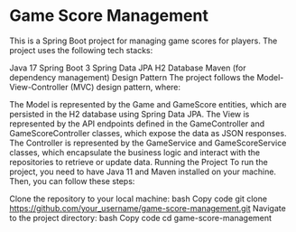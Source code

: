 # Game Score Management
 This is a Spring Boot project for managing game scores for players. The project uses the following tech stacks:

Java 17
Spring Boot 3
Spring Data JPA
H2 Database
Maven (for dependency management)
Design Pattern
The project follows the Model-View-Controller (MVC) design pattern, where:

The Model is represented by the Game and GameScore entities, which are persisted in the H2 database using Spring Data JPA.
The View is represented by the API endpoints defined in the GameController and GameScoreController classes, which expose the data as JSON responses.
The Controller is represented by the GameService and GameScoreService classes, which encapsulate the business logic and interact with the repositories to retrieve or update data.
Running the Project
To run the project, you need to have Java 11 and Maven installed on your machine. Then, you can follow these steps:

Clone the repository to your local machine:
bash
Copy code
git clone https://github.com/your_username/game-score-management.git
Navigate to the project directory:
bash
Copy code
cd game-score-management







